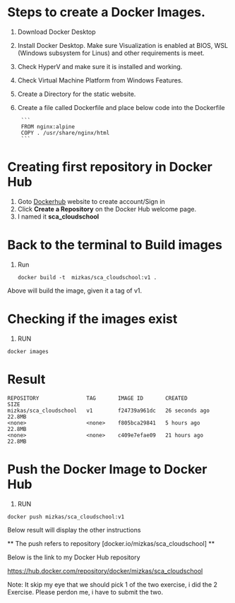# Steps to create a Docker Images.

1. Download Docker Desktop
2. Install Docker Desktop. Make sure Visualization is enabled at BIOS, WSL (Windows subsystem for Linus) and other requirements is meet. 
3. Check HyperV and make sure it is installed and working.
4. Check Virtual Machine Platform from Windows Features.
5. Create a Directory for the static website.
6. Create a file called Dockerfile and place below code into the Dockerfile

        ```
        FROM nginx:alpine
        COPY . /usr/share/nginx/html
        ```

# Creating first repository in Docker Hub
1. Goto  [Dockerhub](https://hub.docker.com/) website to create account/Sign in 
2. Click **Create a Repository** on the Docker Hub welcome page.
3. I named it **sca_cloudschool**

# Back to the terminal to Build images 
1. Run 
    ```
    docker build -t  mizkas/sca_cloudschool:v1 .
    ```

Above will build the image, given it a tag of v1.

# Checking if the images exist

1. RUN

```
docker images
```

# Result

```
REPOSITORY               TAG       IMAGE ID       CREATED          SIZE
mizkas/sca_cloudschool   v1        f24739a961dc   26 seconds ago   22.8MB
<none>                   <none>    f805bca29841   5 hours ago      22.8MB
<none>                   <none>    c409e7efae09   21 hours ago     22.8MB
```
# Push the Docker Image to Docker Hub

1. RUN 

```
docker push mizkas/sca_cloudschool:v1
```

Below result will display the other instructions


** The push refers to repository [docker.io/mizkas/sca_cloudschool] **

Below is the link to my Docker Hub repository

https://hub.docker.com/repository/docker/mizkas/sca_cloudschool

Note: It skip my eye that we should pick 1 of the two exercise, i did the 2 Exercise. Please perdon me, i have to submit the two.
